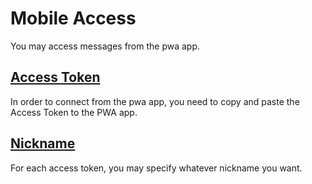 # Mobile Access
You may access messages from the pwa app.
## [Access Token](#mobile-access-access-token)
In order to connect from the pwa app, you need to copy and paste the Access Token to the PWA app.
## [Nickname](#mobile-access-nickname)
For each access token, you may specify whatever nickname you want.

